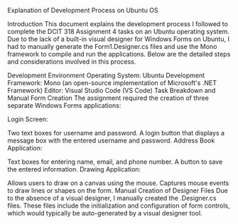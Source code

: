 Explanation of Development Process on Ubuntu OS

Introduction
This document explains the development process I followed to complete the DCIT 318 Assignment 4 tasks on an Ubuntu operating system. Due to the lack of a built-in visual designer for Windows Forms on Ubuntu, I had to manually generate the Form1.Designer.cs files and use the Mono framework to compile and run the applications. Below are the detailed steps and considerations involved in this process.

Development Environment
Operating System: Ubuntu
Development Framework: Mono (an open-source implementation of Microsoft's .NET Framework)
Editor: Visual Studio Code (VS Code)
Task Breakdown and Manual Form Creation
The assignment required the creation of three separate Windows Forms applications:

Login Screen:

Two text boxes for username and password.
A login button that displays a message box with the entered username and password.
Address Book Application:

Text boxes for entering name, email, and phone number.
A button to save the entered information.
Drawing Application:

Allows users to draw on a canvas using the mouse.
Captures mouse events to draw lines or shapes on the form.
Manual Creation of Designer Files
Due to the absence of a visual designer, I manually created the .Designer.cs files. These files include the initialization and configuration of form controls, which would typically be auto-generated by a visual designer tool.
